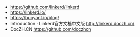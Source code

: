 

* https://github.com/linkerd/linkerd
* https://linkerd.io/
* https://buoyant.io/blog/
* Introduction · Linkerd官方文档中文版 
  http://linkerd.doczh.cn/
* DocZH.CN 
  https://github.com/doczhcn